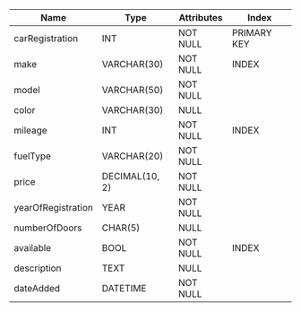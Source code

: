 | Name               | Type           | Attributes | Index       |
| ------------------ | -------------- | ---------- | ----------- |
| carRegistration    | INT            | NOT NULL   | PRIMARY KEY |
| make               | VARCHAR(30)    | NOT NULL   | INDEX       |
| model              | VARCHAR(50)    | NOT NULL   |             |
| color              | VARCHAR(30)    | NULL       |             |
| mileage            | INT            | NOT NULL   | INDEX       |
| fuelType           | VARCHAR(20)    | NOT NULL   |             |
| price              | DECIMAL(10, 2) | NOT NULL   |             |
| yearOfRegistration | YEAR           | NOT NULL   |             |
| numberOfDoors      | CHAR(5)        | NULL       |             |
| available          | BOOL           | NOT NULL   | INDEX       |
| description        | TEXT           | NULL       |             |
| dateAdded          | DATETIME       | NOT NULL   |             |
